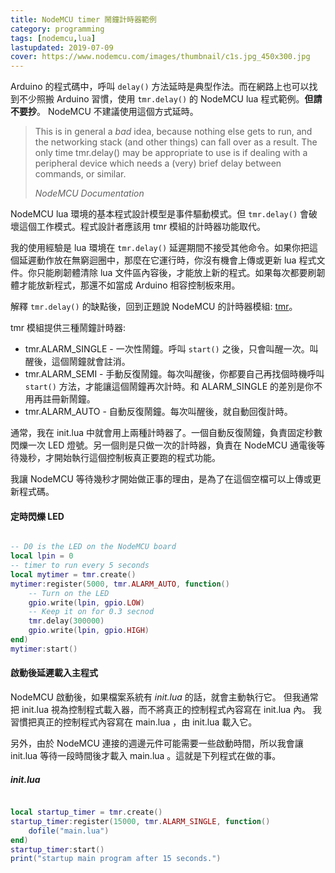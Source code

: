 ```yaml
---
title: NodeMCU timer 鬧鐘計時器範例
category: programming
tags: [nodemcu,lua]
lastupdated: 2019-07-09
cover: https://www.nodemcu.com/images/thumbnail/c1s.jpg_450x300.jpg
---
```


Arduino 的程式碼中，呼叫 `delay()` 方法延時是典型作法。而在網路上也可以找到不少照搬 Arduino 習慣，使用 `tmr.delay()` 的 NodeMCU lua 程式範例。**但請不要抄**。 NodeMCU 不建議使用這個方式延時。

<blockquote>
<p>
This is in general a <em>bad</em> idea, because nothing else gets to run, and the networking stack (and other things) can fall over as a result. The only time tmr.delay() may be appropriate to use is if dealing with a peripheral device which needs a (very) brief delay between commands, or similar.
</p>
<cite>NodeMCU Documentation</cite>
</blockquote>

NodeMCU lua 環境的基本程式設計模型是事件驅動模式。但 `tmr.delay()` 會破壞這個工作模式。程式設計者應該用 tmr 模組的計時器功能取代。

<!--more-->

我的使用經驗是 lua 環境在 `tmr.delay()` 延遲期間不接受其他命令。如果你把這個延遲動作放在無窮迴圈中，那麼在它運行時，你沒有機會上傳或更新 lua 程式文件。你只能刷韌體清除 lua 文件區內容後，才能放上新的程式。如果每次都要刷韌體才能放新程式，那還不如當成  Arduino 相容控制板來用。

解釋 `tmr.delay()` 的缺點後，回到正題說 NodeMCU 的計時器模組: [tmr](https://nodemcu.readthedocs.io/en/master/modules/tmr/)。

tmr 模組提供三種鬧鐘計時器:

* tmr.ALARM_SINGLE - 一次性鬧鐘。呼叫 `start()` 之後，只會叫醒一次。叫醒後，這個鬧鐘就會註消。
* tmr.ALARM_SEMI - 手動反復鬧鐘。每次叫醒後，你都要自己再找個時機呼叫 `start()` 方法，才能讓這個鬧鐘再次計時。和 ALARM_SINGLE 的差別是你不用再註冊新鬧鐘。
* tmr.ALARM_AUTO - 自動反復鬧鐘。每次叫醒後，就自動回復計時。

通常，我在 init.lua 中就會用上兩種計時器了。一個自動反復鬧鐘，負責固定秒數閃爍一次 LED 燈號。另一個則是只做一次的計時器，負責在 NodeMCU 通電後等待幾秒，才開始執行這個控制板真正要跑的程式功能。

我讓 NodeMCU 等待幾秒才開始做正事的理由，是為了在這個空檔可以上傳或更新程式碼。

#### 定時閃爍 LED 

```lua

-- D0 is the LED on the NodeMCU board
local lpin = 0
-- timer to run every 5 seconds
local mytimer = tmr.create()
mytimer:register(5000, tmr.ALARM_AUTO, function() 
    -- Turn on the LED
    gpio.write(lpin, gpio.LOW)
    -- Keep it on for 0.3 secnod
    tmr.delay(300000)
    gpio.write(lpin, gpio.HIGH)
end)
mytimer:start()

```

#### 啟動後延遲載入主程式

NodeMCU 啟動後，如果檔案系統有 *init.lua* 的話，就會主動執行它。
但我通常把 init.lua 視為控制程式載入器，而不將真正的控制程式內容寫在 init.lua 內。
我習慣把真正的控制程式內容寫在 main.lua ，由 init.lua 載入它。

另外，由於 NodeMCU 連接的週邊元件可能需要一些啟動時間，所以我會讓 init.lua 等待一段時間後才載入 main.lua 。這就是下列程式在做的事。

##### init.lua

```lua

local startup_timer = tmr.create()
startup_timer:register(15000, tmr.ALARM_SINGLE, function() 
    dofile("main.lua")
end)
startup_timer:start()
print("startup main program after 15 seconds.")

```
